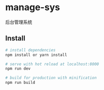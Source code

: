 # manage-sys
后台管理系统

## Install
``` bash
# install dependencies
npm install or yarn install

# serve with hot reload at localhost:8000
npm run dev

# build for production with minification
npm run build
